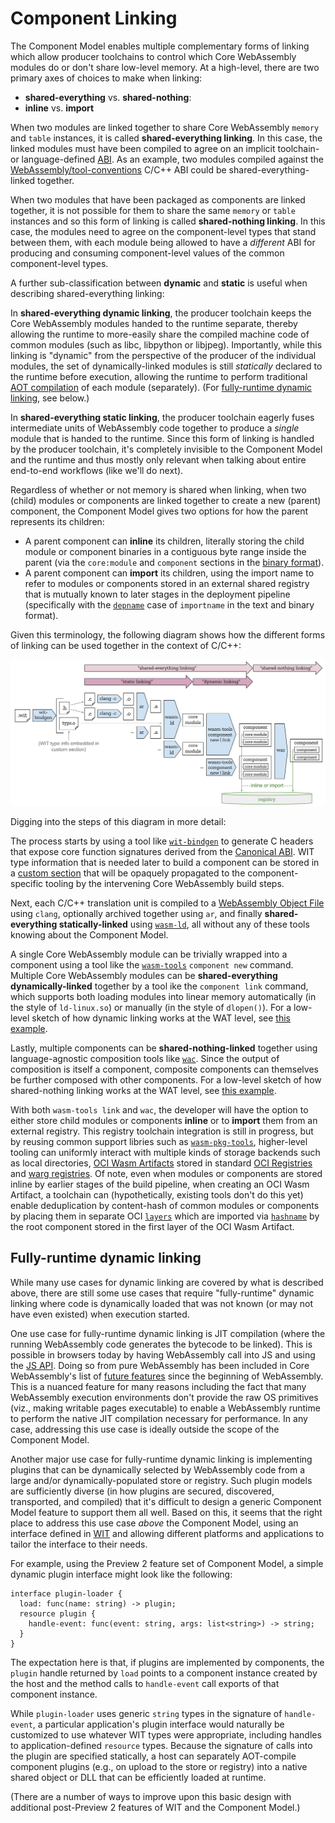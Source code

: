 # Component Linking

The Component Model enables multiple complementary forms of linking which allow
producer toolchains to control which Core WebAssembly modules do or don't share
low-level memory. At a high-level, there are two primary axes of choices to
make when linking:
* **shared-everything** vs. **shared-nothing**:
* **inline** vs. **import**

When two modules are linked together to share Core WebAssembly `memory` and
`table` instances, it is called **shared-everything linking**. In this case,
the linked modules must have been compiled to agree on an implicit toolchain-
or language-defined [ABI]. As an example, two modules compiled against the
[WebAssembly/tool-conventions] C/C++ ABI could be shared-everything-linked
together.

When two modules that have been packaged as components are linked together, it
is not possible for them to share the same `memory` or `table` instances and so
this form of linking is called **shared-nothing linking**. In this case, the
modules need to agree on the component-level types that stand between them,
with each module being allowed to have a *different* ABI for producing and
consuming component-level values of the common component-level types.

A further sub-classification between **dynamic** and **static** is useful when
describing shared-everything linking:

In **shared-everything dynamic linking**, the producer toolchain keeps the Core
WebAssembly modules handed to the runtime separate, thereby allowing the
runtime to more-easily share the compiled machine code of common modules (such
as libc, libpython or libjpeg). Importantly, while this linking is "dynamic"
from the perspective of the producer of the individual modules, the set of
dynamically-linked modules is still *statically* declared to the runtime before
execution, allowing the runtime to perform traditional [AOT compilation] of
each module (separately). (For
[fully-runtime dynamic linking](#fully-runtime-dynamic-linking), see below.)

In **shared-everything static linking**, the producer toolchain eagerly fuses
intermediate units of WebAssembly code together to produce a *single* module
that is handed to the runtime. Since this form of linking is handled by the
producer toolchain, it's completely invisible to the Component Model and the
runtime and thus mostly only relevant when talking about entire end-to-end
workflows (like we'll do next).

Regardless of whether or not memory is shared when linking, when two (child)
modules or components are linked together to create a new (parent) component,
the Component Model gives two options for how the parent represents its
children:
* A parent component can **inline** its children, literally storing the child
  module or component binaries in a contiguous byte range inside the parent
  (via the `core:module` and `component` sections in the [binary format]).
* A parent component can **import** its children, using the import name to
  refer to modules or components stored in an external shared registry that is
  mutually known to later stages in the deployment pipeline (specifically with
  the [`depname`] case of `importname` in the text and binary format).

Given this terminology, the following diagram shows how the different forms of
linking can be used together in the context of C/C++:
<p align="center"><img src="examples/images/combined-linking.svg" width="800"></p>

Digging into the steps of this diagram in more detail:

The process starts by using a tool like [`wit-bindgen`] to generate C headers
that expose core function signatures derived from the [Canonical ABI]. WIT type
information that is needed later to build a component can be stored in a
[custom section] that will be opaquely propagated to the component-specific
tooling by the intervening Core WebAssembly build steps.

Next, each C/C++ translation unit is compiled to a [WebAssembly Object File]
using `clang`, optionally archived together using `ar`, and finally
**shared-everything statically-linked** using [`wasm-ld`], all without any of
these tools knowing about the Component Model.

A single Core WebAssembly module can be trivially wrapped into a component
using a tool like the [`wasm-tools`] `component new` command. Multiple Core
WebAssembly modules can be **shared-everything dynamically-linked** together by
a tool ike the `component link` command, which supports both loading modules into
linear memory automatically (in the style of `ld-linux.so`) or manually (in the
style of `dlopen()`). For a low-level sketch of how dynamic linking works at
the WAT level, see [this example](examples/SharedEverythingDynamicLinking.md).

Lastly, multiple components can be **shared-nothing-linked** together using
language-agnostic composition tools like [`wac`]. Since the output of
composition is itself a component, composite components can themselves be
further composed with other components. For a low-level sketch of how
shared-nothing linking works at the WAT level, see
[this example](examples/LinkTimeVirtualization.md).

With both `wasm-tools link` and `wac`, the developer will have the option to
either store child modules or components **inline** or to **import** them from
an external registry. This registry toolchain integration is still in progress,
but by reusing common support libries such as [`wasm-pkg-tools`], higher-level
tooling can uniformly interact with multiple kinds of storage backends such as
local directories, [OCI Wasm Artifacts] stored in standard [OCI Registries] and
[warg registries]. Of note, even when modules or components are stored inline
by earlier stages of the build pipeline, when creating an OCI Wasm Artifact, a
toolchain can (hypothetically, existing tools don't do this yet) enable
deduplication by content-hash of common modules or components by placing them
in separate OCI [`layers`] which are imported via [`hashname`] by the root
component stored in the first layer of the OCI Wasm Artifact.


## Fully-runtime dynamic linking

While many use cases for dynamic linking are covered by what is described
above, there are still some use cases that require "fully-runtime" dynamic
linking where code is dynamically loaded that was not known (or may not have
even existed) when execution started.

One use case for fully-runtime dynamic linking is JIT compilation (where the
running WebAssembly code generates the bytecode to be linked). This is possible
in browsers today by having WebAssembly call into JS and using the [JS API].
Doing so from pure WebAssembly has been included in Core WebAssembly's list of
[future features][JIT Future Feature] since the beginning of WebAssembly.
This is a nuanced feature for many reasons including the fact that many
WebAssembly execution environments don't provide the raw OS primitives (viz.,
making writable pages executable) to enable a WebAssembly runtime to perform
the native JIT compilation necessary for performance. In any case, addressing
this use case is ideally outside the scope of the Component Model.

Another major use case for fully-runtime dynamic linking is implementing
plugins that can be dynamically selected by WebAssembly code from a large
and/or dynamically-populated store or registry. Such plugin models are
sufficiently diverse (in how plugins are secured, discovered, transported, and
compiled) that it's difficult to design a generic Component Model feature to
support them all well. Based on this, it seems that the right place to
address this use case *above* the Component Model, using an interface defined
in [WIT] and allowing different platforms and applications to tailor the
interface to their needs.

For example, using the Preview 2 feature set of Component Model, a simple
dynamic plugin interface might look like the following:
```wit
interface plugin-loader {
  load: func(name: string) -> plugin;
  resource plugin {
    handle-event: func(event: string, args: list<string>) -> string;
  }
}
```
The expectation here is that, if plugins are implemented by components, the
`plugin` handle returned by `load` points to a component instance created by
the host and the method calls to `handle-event` call exports of that component
instance.

While `plugin-loader` uses generic `string` types in the signature of
`handle-event`, a particular application's plugin interface would naturally be
customized to use whatever WIT types were appropriate, including handles to
application-defined `resource` types. Because the signature of calls into the
plugin are specified statically, a host can separately AOT-compile component
plugins (e.g., on upload to the store or registry) into a native shared object
or DLL that can be efficiently loaded at runtime.

(There are a number of ways to improve upon this basic design with additional
post-Preview 2 features of WIT and the Component Model.)


[Canonical ABI]: CanonicalABI.md
[Binary Format]: Binary.md
[WIT]: WIT.md
[`depname`]: Explainer.md#import-and-export-definitions
[`hashname`]: Explainer.md#import-and-export-definitions

[WebAssembly/tool-conventions]: https://github.com/WebAssembly/tool-conventions
[WebAssembly Object File]: https://github.com/WebAssembly/tool-conventions/blob/main/Linking.md
[Custom Section]: https://webassembly.github.io/spec/core/binary/modules.html#custom-section
[JS API]: https://webassembly.github.io/spec/js-api/index.html
[JIT Future Feature]: https://github.com/WebAssembly/design/blob/main/FutureFeatures.md#platform-independent-just-in-time-jit-compilation

[`wasm-ld`]: https://lld.llvm.org/WebAssembly.html
[`wit-bindgen`]: https://github.com/bytecodealliance/wit-bindgen
[`wasm-tools`]: https://github.com/bytecodealliance/wasm-tools#tools-included
[`wac`]: https://github.com/bytecodealliance/wac
[`wasm-pkg-tools`]: https://github.com/bytecodealliance/wasm-pkg-tools

[ABI]: https://en.wikipedia.org/wiki/Application_binary_interface
[AOT Compilation]: https://en.wikipedia.org/wiki/Ahead-of-time_compilation
[OCI Wasm Artifacts]: https://tag-runtime.cncf.io/wgs/wasm/deliverables/wasm-oci-artifact/
[OCI Registries]: https://github.com/opencontainers/distribution-spec/blob/main/spec.md#definitions
[`layers`]: https://github.com/opencontainers/image-spec/blob/v1.0.1/manifest.md
[warg registries]: https://warg.io/
